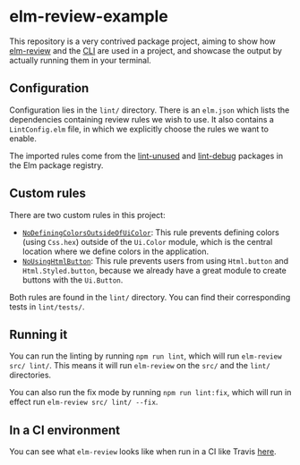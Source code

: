 # elm-review-example

This repository is a very contrived package project, aiming to show how [elm-review](https://package.elm-lang.org/packages/jfmengels/elm-review/latest/) and the [CLI](https://www.npmjs.com/package/elm-review) are used in a project, and showcase the output by actually running them in your terminal.

## Configuration

Configuration lies in the `lint/` directory. There is an `elm.json` which lists the dependencies containing review rules we wish to use. It also contains a `LintConfig.elm` file, in which we explicitly choose the rules we want to enable.

The imported rules come from the [lint-unused](https://package.elm-lang.org/packages/jfmengels/lint-unused/latest/) and [lint-debug](https://package.elm-lang.org/packages/jfmengels/lint-debug/latest/) packages in the Elm package registry.

## Custom rules

There are two custom rules in this project:
- [`NoDefiningColorsOutsideOfUiColor`](https://github.com/jfmengels/elm-review-example/blob/master/lint/NoDefiningColorsOutsideOfUiColor.elm): This rule prevents defining colors (using `Css.hex`) outside of the `Ui.Color` module, which is the central location where we define colors in the application.
- [`NoUsingHtmlButton`](https://github.com/jfmengels/elm-review-example/blob/master/lint/NoUsingHtmlButton.elm): This rule prevents users from using `Html.button` and `Html.Styled.button`, because we already have a great module to create buttons with the `Ui.Button`.

Both rules are found in the `lint/` directory. You can find their corresponding tests in `lint/tests/`.

## Running it

You can run the linting by running `npm run lint`, which will run `elm-review src/ lint/`. This means it will run `elm-review` on the `src/` and the `lint/` directories.

You can also run the fix mode by running `npm run lint:fix`, which will run in effect run `elm-review src/ lint/ --fix`.

## In a CI environment

You can see what `elm-review` looks like when run in a CI like Travis [here](https://travis-ci.com/jfmengels/elm-review-example).
